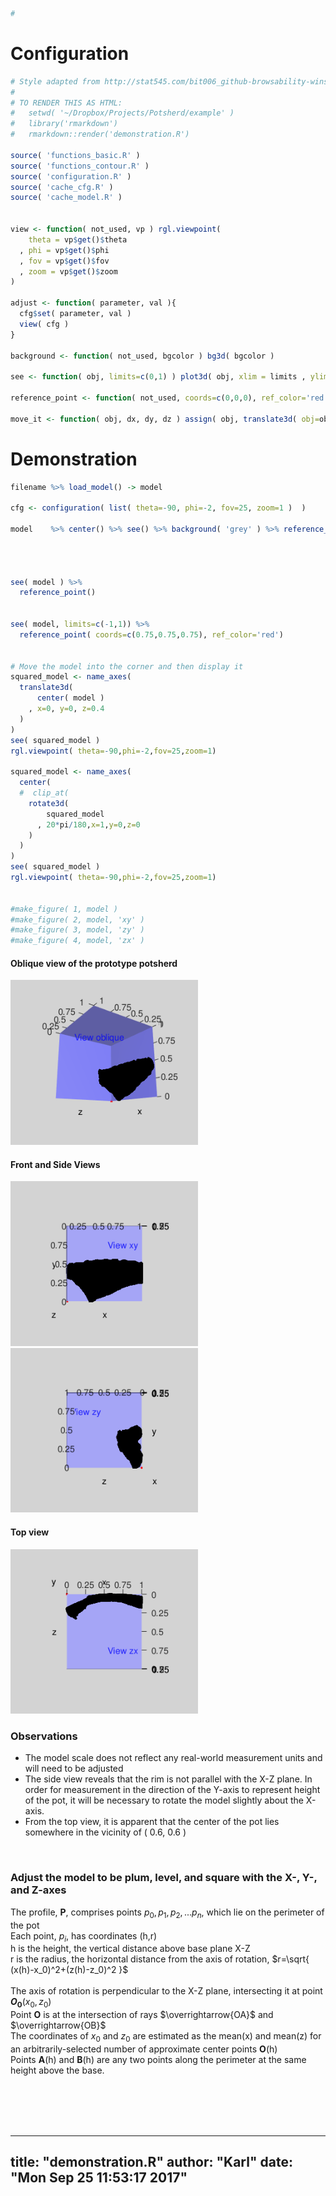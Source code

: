 

```r
#
```

# Configuration


```r
# Style adapted from http://stat545.com/bit006_github-browsability-wins.html#source-code
#
# TO RENDER THIS AS HTML:
#   setwd( '~/Dropbox/Projects/Potsherd/example' )
#   library('rmarkdown')
#   rmarkdown::render('demonstration.R')

source( 'functions_basic.R' )
source( 'functions_contour.R' )
source( 'configuration.R' )
source( 'cache_cfg.R' )
source( 'cache_model.R' )


view <- function( not_used, vp ) rgl.viewpoint(
    theta = vp$get()$theta
  , phi = vp$get()$phi
  , fov = vp$get()$fov
  , zoom = vp$get()$zoom
)

adjust <- function( parameter, val ){
  cfg$set( parameter, val )
  view( cfg )
}

background <- function( not_used, bgcolor ) bg3d( bgcolor )

see <- function( obj, limits=c(0,1) ) plot3d( obj, xlim = limits , ylim = limits , zlim = limits ) %>% view( cfg )

reference_point <- function( not_used, coords=c(0,0,0), ref_color='red' ) points3d( coords[1], coords[2], coords[3], col = ref_color )

move_it <- function( obj, dx, dy, dz ) assign( obj, translate3d( obj=obj, x=dx, y=dy, z=dz ), envir = .GlobalEnv )
```

# Demonstration


```r
filename %>% load_model() -> model

cfg <- configuration( list( theta=-90, phi=-2, fov=25, zoom=1 )  )

model    %>% center() %>% see() %>% background( 'grey' ) %>% reference_point()
 



see( model ) %>%
  reference_point()


see( model, limits=c(-1,1)) %>%
  reference_point( coords=c(0.75,0.75,0.75), ref_color='red')


# Move the model into the corner and then display it
squared_model <- name_axes(
  translate3d(
      center( model )
    , x=0, y=0, z=0.4
  )
)
see( squared_model )
rgl.viewpoint( theta=-90,phi=-2,fov=25,zoom=1)

squared_model <- name_axes(
  center(
  #  clip_at( 
    rotate3d(
        squared_model
      , 20*pi/180,x=1,y=0,z=0
    )
  )
)
see( squared_model )
rgl.viewpoint( theta=-90,phi=-2,fov=25,zoom=1)


#make_figure( 1, model )
#make_figure( 2, model, 'xy' )
#make_figure( 3, model, 'zy' )
#make_figure( 4, model, 'zx' )
```

#### Oblique view of the prototype potsherd
<img src="figure1.png" width="300" alt="Figure 1">



#### Front and Side Views
<img src="figure2.png" width="300" alt="Figure 2">
<img src="figure3.png" width="300">



#### Top view
<img src="figure4.png" width="300">



### Observations
+ The model scale does not reflect any real-world measurement units and will need to be adjusted
+ The side view reveals that the rim is not parallel with the X-Z plane. In order for measurement in the direction of the Y-axis to represent height of the pot, it will be necessary to rotate the model slightly about the X-axis.  
+ From the top view, it is apparent that the center of the pot lies somewhere in the vicinity of ( 0.6, 0.6 )
<br>



### Adjust the model to be plum, level, and square with the X-, Y-, and Z-axes 
The profile, **P**, comprises points $p_0, p_1, p_2, ... p_n$, which lie on the perimeter of the pot
<br>
Each point, $p_i$, has coordinates (h,r)
<br>
h is the height, the vertical distance above base plane X-Z
<br>
r is the radius, the horizontal distance from the axis of rotation, $r=\sqrt{ (x(h)-x_0)^2+(z(h)-z_0)^2 }$
<br>
<br>
The axis of rotation is perpendicular to the X-Z plane, intersecting it at point **$O_0$**$(x_0,z_0)$
<br>
Point **O** is at the intersection of rays $\overrightarrow{OA}$ and $\overrightarrow{OB}$
<br>
The coordinates of $x_0$ and $z_0$ are estimated as the mean(x) and mean(z) for an arbitrarily-selected number of approximate center points **O**(h)
<br>
Points **A**(h) and **B**(h) are any two points along the perimeter at the same height above the base.
<br>

<br>

<br>

<br>

<br>

---
title: "demonstration.R"
author: "Karl"
date: "Mon Sep 25 11:53:17 2017"
---
